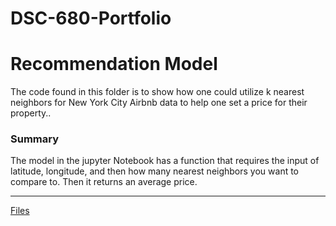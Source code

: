 # DSC-680-Portfolio
# Recommendation Model

The code found in this folder is to show how one could utilize k nearest neighbors for New York City Airbnb data to help one set a price for their property..

### Summary
The model in the jupyter Notebook has a function that requires the input of latitude, longitude, and then how many nearest neighbors you want to compare to. Then it returns an average price.

---

[Files](https://github.com/Lemonchasers/Lemonchasers.github.io/blob/master/New%20York%20Airbnb%20Pricing/)
